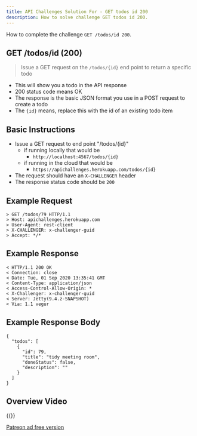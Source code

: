 ```yaml
---
title: API Challenges Solution For - GET todos id 200
description: How to solve challenge GET todos id 200.
---
```


How to complete the challenge `GET /todos/id 200`.

## GET /todos/id (200)

> 	Issue a GET request on the `/todos/{id}` end point to return a specific todo

- This will show you a todo in the API response
- 200 status code means OK
- The response is the basic JSON format you use in a POST request to create a todo
- The `{id}` means, replace this with the id of an existing todo item

## Basic Instructions

- Issue a GET request to end point "/todos/{id}"
    - if running locally that would be
        - `http://localhost:4567/todos/{id}`
    - if running in the cloud that would be
        - `https://apichallenges.herokuapp.com/todos/{id}`
- The request should have an `X-CHALLENGER` header
- The response status code should be `200`

## Example Request

~~~~~~~~
> GET /todos/79 HTTP/1.1
> Host: apichallenges.herokuapp.com
> User-Agent: rest-client
> X-CHALLENGER: x-challenger-guid
> Accept: */*
~~~~~~~~

## Example Response

~~~~~~~~
< HTTP/1.1 200 OK
< Connection: close
< Date: Tue, 01 Sep 2020 13:35:41 GMT
< Content-Type: application/json
< Access-Control-Allow-Origin: *
< X-Challenger: x-challenger-guid
< Server: Jetty(9.4.z-SNAPSHOT)
< Via: 1.1 vegur
~~~~~~~~

## Example Response Body

~~~~~~~~
{
  "todos": [
    {
      "id": 79,
      "title": "tidy meeting room",
      "doneStatus": false,
      "description": ""
    }
  ]
}
~~~~~~~~


## Overview Video

{{<youtube-embed key="JDbbSY3U_rY">}}

[Patreon ad free version](https://www.patreon.com/posts/41108384)

